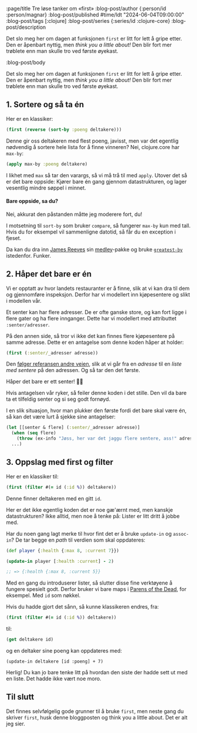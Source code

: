 :page/title Tre løse tanker om «first»
:blog-post/author {:person/id :person/magnar}
:blog-post/published #time/ldt "2024-06-04T09:00:00"
:blog-post/tags [:clojure]
:blog-post/series {:series/id :clojure-core}
:blog-post/description

Det slo meg her om dagen at funksjonen `first` er litt for lett å gripe etter.
Den er åpenbart nyttig, men *think you a little about!* Den blir fort
mer trøblete enn man skulle tro ved første øyekast.

:blog-post/body

Det slo meg her om dagen at funksjonen `first` er litt for lett å gripe etter.
Den er åpenbart nyttig, men *think you a little about!* Den blir fort
mer trøblete enn man skulle tro ved første øyekast.

## 1. Sortere og så ta én

Her er en klassiker:

```clj
(first (reverse (sort-by :poeng deltakere)))
```

Denne gir oss deltakeren med flest poeng, javisst, men var det egentlig nødvendig å
sortere hele lista for å finne vinneren? Nei, clojure.core har `max-by`:

```clj
(apply max-by :poeng deltakere)
```

I likhet med `max` så tar den varargs, så vi må trå til med `apply`. Utover det
så er det bare oppside: Kjører bare én gang gjennom datastrukturen, og lager
vesentlig mindre søppel i minnet.

#### Bare oppside, sa du?

Nei, akkurat den påstanden måtte jeg moderere fort, du!

I motsetning til `sort-by` som bruker `compare`, så fungerer `max-by` kun med
tall. Hvis du for eksempel vil sammenligne datotid, så får du en exception i
fjeset.

Da kan du dra inn [James Reeves](https://github.com/weavejester) sin
[medley](https://github.com/weavejester/medley)-pakke og bruke
[`greatest-by`](https://weavejester.github.io/medley/medley.core.html#var-greatest-by)
istedenfor. Funker.

## 2. Håper det bare er én

Vi er opptatt av hvor landets restauranter er å finne, slik at vi kan dra
til dem og gjennomføre inspeksjon. Derfor har vi modellert inn kjøpesentere og
slikt i modellen vår.

Et senter kan har flere adresser. De er ofte ganske store, og kan fort ligge i
flere gater og ha flere innganger. Dette har vi modellert med attributtet
`:senter/adresser`.

På den annen side, så tror vi ikke det kan finnes flere kjøpesentere på samme
adresse. Dette er en antagelse som denne koden håper at holder:

```clj
(first (:senter/_adresser adresse))
```

Den [følger referansen andre veien](/alle-gatene-i-kommunen/), slik at vi går
fra en *adresse* til en *liste med sentere* på den adressen. Og så tar den det
første.

Håper det bare er ett senter! 🤞🤞

Hvis antagelsen vår ryker, så feiler denne koden i det stille. Den vil da bare
ta et tilfeldig senter og si seg godt fornøyd.

I en slik situasjon, hvor man plukker den første fordi det bare skal være én, så
kan det være lurt å sjekke sine antagelser:

```clj
(let [[senter & flere] (:senter/_adresser adresse)]
  (when (seq flere)
    (throw (ex-info "Jøss, her var det jaggu flere sentere, ass!" adresse)))
  ...)
```

## 3. Oppslag med first og filter

Her er en klassiker til:

```clj
(first (filter #(= id (:id %)) deltakere))
```

Denne finner deltakeren med en gitt `id`.

Her er det ikke egentlig koden det er noe gæ'ærnt med, men kanskje
datastrukturen? Ikke alltid, men noe å tenke på: Lister er litt dritt å jobbe
med.

Har du noen gang lagt merke til hvor fint det er å bruke `update-in` og
`assoc-in`? De tar begge en *path* til verdien som skal oppdateres:

```clj
(def player {:health {:max 8, :current 7}})

(update-in player [:health :current] - 2)

;; => {:health {:max 8, :current 5}}
```

Med en gang du introduserer lister, så slutter disse fine verktøyene å fungere
spesielt godt. Derfor bruker vi bare maps i [Parens of the
Dead](https://www.parens-of-the-dead.com), for eksempel. Med `id` som nøkkel.

Hvis du hadde gjort det sånn, så kunne klassikeren endres, fra:

```clj
(first (filter #(= id (:id %)) deltakere))
```

til:

```clj
(get deltakere id)
```

og en deltaker sine poeng kan oppdateres med:

```
(update-in deltakere [id :poeng] + 7)
```

Herlig! Du kan jo bare tenke litt på hvordan den siste der hadde sett ut med en
liste. Det hadde ikke vært noe moro.

## Til slutt

Det finnes selvfølgelig gode grunner til å bruke `first`, men neste gang du
skriver `first`, husk denne bloggposten og think you a little about.
Det er alt jeg sier.
